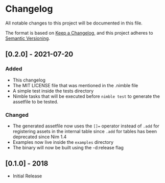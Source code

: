 # Changelog

All notable changes to this project will be documented in this file.

The format is based on [Keep a Changelog](https://keepachangelog.com/en/1.0.0/),
and this project adheres to [Semantic Versioning](https://semver.org/spec/v2.0.0.html).

## [0.2.0] - 2021-07-20

### Added

- This changelog
- The MIT LICENSE file that was mentioned in the .nimble file
- A simple test inside the tests directory
- Nimble tasks that will be executed before `nimble test` to generate the assetfile to be tested.

### Changed

- The generated assetfile now uses the `[]=` operator instead of `.add` for registering assets in the internal table since `.add` for tables has been deprecated since Nim 1.4
- Examples now live inside the `examples` directory
- The binary will now be built using the -d:release flag

## [0.1.0] - 2018

- Initial Release